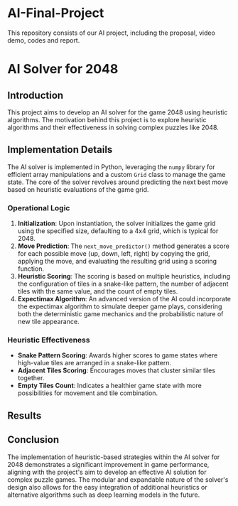 # AI-Final-Project
This repository consists of our AI project, including the proposal, video demo, codes and report.
# AI Solver for 2048

## Introduction

This project aims to develop an AI solver for the game 2048 using heuristic algorithms. The motivation behind this project is to explore heuristic algorithms and their effectiveness in solving complex puzzles like 2048.

## Implementation Details

The AI solver is implemented in Python, leveraging the `numpy` library for efficient array manipulations and a custom `Grid` class to manage the game state. The core of the solver revolves around predicting the next best move based on heuristic evaluations of the game grid.

### Operational Logic

1. **Initialization**: Upon instantiation, the solver initializes the game grid using the specified size, defaulting to a 4x4 grid, which is typical for 2048.
2. **Move Prediction**: The `next_move_predictor()` method generates a score for each possible move (up, down, left, right) by copying the grid, applying the move, and evaluating the resulting grid using a scoring function.
3. **Heuristic Scoring**: The scoring is based on multiple heuristics, including the configuration of tiles in a snake-like pattern, the number of adjacent tiles with the same value, and the count of empty tiles.
4. **Expectimax Algorithm**: An advanced version of the AI could incorporate the expectimax algorithm to simulate deeper game plays, considering both the deterministic game mechanics and the probabilistic nature of new tile appearance.

### Heuristic Effectiveness

- **Snake Pattern Scoring**: Awards higher scores to game states where high-value tiles are arranged in a snake-like pattern.
- **Adjacent Tiles Scoring**: Encourages moves that cluster similar tiles together.
- **Empty Tiles Count**: Indicates a healthier game state with more possibilities for movement and tile combination.

## Results


## Conclusion

The implementation of heuristic-based strategies within the AI solver for 2048 demonstrates a significant improvement in game performance, aligning with the project's aim to develop an effective AI solution for complex puzzle games. The modular and expandable nature of the solver's design also allows for the easy integration of additional heuristics or alternative algorithms such as deep learning models in the future.

